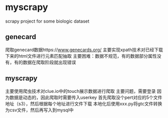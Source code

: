 # myscrapy
scrapy project for some biologic dataset

## genecard
爬取genecard数据https://www.genecards.org/
主要实现xpath技术对已经下载下来的html文件进行元素匹配抽取
主要困难：数据不规范，有的数据部分属性没有，有的数据在爬取阶段就出现错误

## myscrapy
主要使用爬虫技术对clue.io中的touch展示数据进行爬取
主要问题，需要登录
因为数据是动态的，因此爬取时需要传入userkey
首先爬取没个pert对应的5个文件地址（s3），然后根据每个地址进行文件下载
本地化后使用xxx.py将gtc文件转换为csv文件，然后再写入到mysql中

